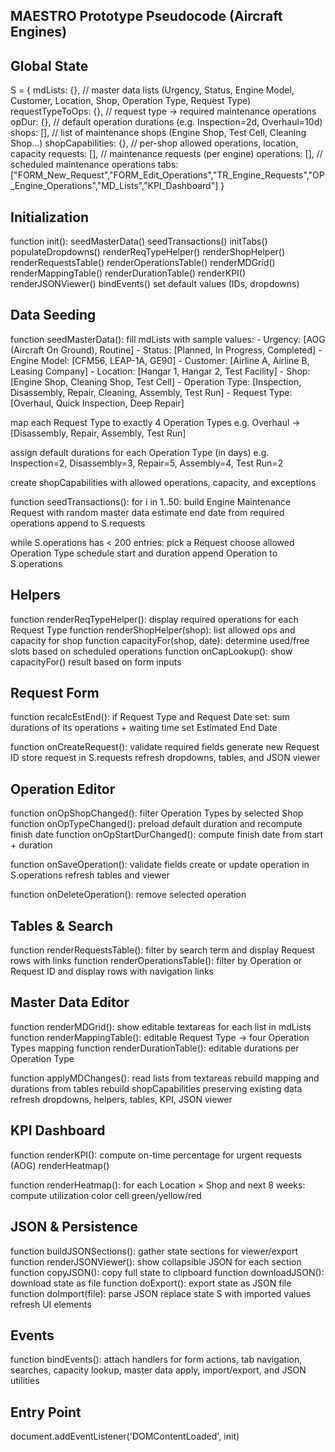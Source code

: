 ## MAESTRO Prototype Pseudocode (Aircraft Engines)

## Global State
S = {
  mdLists: {},              // master data lists (Urgency, Status, Engine Model, Customer, Location, Shop, Operation Type, Request Type)
  requestTypeToOps: {},     // request type -> required maintenance operations
  opDur: {},                // default operation durations (e.g. Inspection=2d, Overhaul=10d)
  shops: [],                // list of maintenance shops (Engine Shop, Test Cell, Cleaning Shop…)
  shopCapabilities: {},     // per-shop allowed operations, location, capacity
  requests: [],             // maintenance requests (per engine)
  operations: [],           // scheduled maintenance operations
  tabs: ["FORM_New_Request","FORM_Edit_Operations","TR_Engine_Requests","OP_Engine_Operations","MD_Lists","KPI_Dashboard"]
}

## Initialization
function init():
  seedMasterData()
  seedTransactions()
  initTabs()
  populateDropdowns()
  renderReqTypeHelper()
  renderShopHelper()
  renderRequestsTable()
  renderOperationsTable()
  renderMDGrid()
  renderMappingTable()
  renderDurationTable()
  renderKPI()
  renderJSONViewer()
  bindEvents()
  set default values (IDs, dropdowns)

## Data Seeding
function seedMasterData():
  fill mdLists with sample values:
    - Urgency: [AOG (Aircraft On Ground), Routine]
    - Status: [Planned, In Progress, Completed]
    - Engine Model: [CFM56, LEAP-1A, GE90]
    - Customer: [Airline A, Airline B, Leasing Company]
    - Location: [Hangar 1, Hangar 2, Test Facility]
    - Shop: [Engine Shop, Cleaning Shop, Test Cell]
    - Operation Type: [Inspection, Disassembly, Repair, Cleaning, Assembly, Test Run]
    - Request Type: [Overhaul, Quick Inspection, Deep Repair]

  map each Request Type to exactly 4 Operation Types
    e.g. Overhaul → [Disassembly, Repair, Assembly, Test Run]

  assign default durations for each Operation Type (in days)
    e.g. Inspection=2, Disassembly=3, Repair=5, Assembly=4, Test Run=2

  create shopCapabilities with allowed operations, capacity, and exceptions

function seedTransactions():
  for i in 1..50:
    build Engine Maintenance Request with random master data
    estimate end date from required operations
    append to S.requests

  while S.operations has < 200 entries:
    pick a Request
    choose allowed Operation Type
    schedule start and duration
    append Operation to S.operations

## Helpers
function renderReqTypeHelper(): display required operations for each Request Type
function renderShopHelper(shop): list allowed ops and capacity for shop
function capacityFor(shop, date):
  determine used/free slots based on scheduled operations
function onCapLookup(): show capacityFor() result based on form inputs

## Request Form
function recalcEstEnd():
  if Request Type and Request Date set:
    sum durations of its operations + waiting time
    set Estimated End Date

function onCreateRequest():
  validate required fields
  generate new Request ID
  store request in S.requests
  refresh dropdowns, tables, and JSON viewer

## Operation Editor
function onOpShopChanged(): filter Operation Types by selected Shop
function onOpTypeChanged(): preload default duration and recompute finish date
function onOpStartDurChanged(): compute finish date from start + duration

function onSaveOperation():
  validate fields
  create or update operation in S.operations
  refresh tables and viewer

function onDeleteOperation(): remove selected operation

## Tables & Search
function renderRequestsTable(): filter by search term and display Request rows with links
function renderOperationsTable(): filter by Operation or Request ID and display rows with navigation links

## Master Data Editor
function renderMDGrid(): show editable textareas for each list in mdLists
function renderMappingTable(): editable Request Type -> four Operation Types mapping
function renderDurationTable(): editable durations per Operation Type

function applyMDChanges():
  read lists from textareas
  rebuild mapping and durations from tables
  rebuild shopCapabilities preserving existing data
  refresh dropdowns, helpers, tables, KPI, JSON viewer

## KPI Dashboard
function renderKPI():
  compute on-time percentage for urgent requests (AOG)
  renderHeatmap()

function renderHeatmap():
  for each Location × Shop and next 8 weeks:
    compute utilization
    color cell green/yellow/red

## JSON & Persistence
function buildJSONSections(): gather state sections for viewer/export
function renderJSONViewer(): show collapsible JSON for each section
function copyJSON(): copy full state to clipboard
function downloadJSON(): download state as file
function doExport(): export state as JSON file
function doImport(file):
  parse JSON
  replace state S with imported values
  refresh UI elements

## Events
function bindEvents():
  attach handlers for form actions, tab navigation, searches, capacity lookup,
  master data apply, import/export, and JSON utilities

## Entry Point
document.addEventListener('DOMContentLoaded', init)
